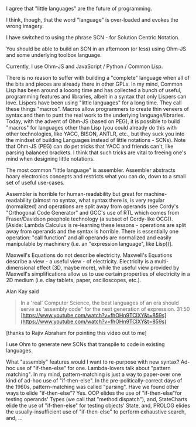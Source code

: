 
I agree that "little languages" are the future of programming.

I think, though, that the word "language" is over-loaded and evokes the wrong imagery.

I have switched to using the phrase SCN - for Solution Centric Notation.

You should be able to build an SCN in an afternoon (or less) using Ohm-JS and some underlying toolbox language.

Currently, I use Ohm-JS and JavaScript / Python / Common Lisp.

There is no reason to suffer with building a "complete" language when all of the bits and pieces are already there in other GPLs.  In my mind, Common Lisp has been around a looong time and has collected a bunch of useful, programming features and libraries, albeit in a syntax that only Lispers can love.  Lispers have been using "little languages" for a long time.  They call these things "macros".  Macros allow programmers to create thin veneers of syntax and then to punt the real work to the underlying language/libraries.  Today, with the advent of Ohm-JS (based on PEG), it is possible to build "macros" for languages other than Lisp (you could already do this with other technologies, like YACC, BISON, ANTLR, etc., but they suck you into the mindset of building Languages instead of little notations - SCNs).  Note that Ohm-JS (PEG) can do pet tricks that YACC and friends can't, like parsing balanced brackets.  I think that such tricks are vital to freeing one's mind when designing little notations.

The most common "little language" is assembler.  Assembler abstracts hoary electronics concepts and restricts what you can do, down to a small set of useful use-cases.

Assembler is horrible for human-readability but great for machine-readability (almost no syntax, what syntax there is, is very regular (normalized) and operations are split away from operands (see Cordy's "Orthogonal Code Generator" and GCC's use of RTL which comes from Fraser/Davidson peephole technology (a subset of Cordy-like OCG)). [Aside: Lambda Calculus is re-learning these lessons - operations are split away from operands and the syntax is horrible.  There is essentially one operation: "call function" and all operands are normalized and easily manipulable by machinery (i.e. an "expression language", like Lisp))].

Maxwell's Equations do not describe electricity.  Maxwell's Equations describe a view - a useful view - of electricity.  Electricity is a multi-dimensional effect (3D, maybe more), while the useful view provided by Maxwell's simplifications allow us to use certain properties of electricity in a 2D medium (i.e. clay tablets, paper, oscilloscopes, etc.).


Alan Kay said
> In a 'real' Computer Science, the best languages of an era should serve as 'assembly code" for the next generation of expression.
> 31:50 [https://www.youtube.com/watch?v=fhOHn9TClXY&t=859s](https://www.youtube.com/watch?v=fhOHn9TClXY&t=859s)

[thanks to Rajiv Abraham for pointing this video out to me]

I use Ohm to generate new SCNs that transpile to code in existing languages.

What "assembly" features would I want to re-purpose with new syntax?  Ad-hoc use of "if-then-else" for one.  Lambda-lovers talk about "pattern matching".  In my mind, pattern-matching is just a way to paper-over one kind of  ad-hoc use of "if-then-else".  In the pre-politically-correct days of the 1960s, pattern-matching was called "parsing".  Have we found other ways to elide "if-then-else"?  Yes. OOP elides the use of "if-then-else"for testing operands' Types (we call that "method dispatch"), and, StateCharts elide the use of "if-then-else" for testing objects' State, and, PROLOG elides the usually-insufficient use of "if-then-else" to perform exhaustive search, and, ...
